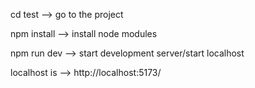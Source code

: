 cd test --> go to the project

npm install --> install node modules

npm run dev --> start development server/start localhost

localhost is --> http://localhost:5173/
